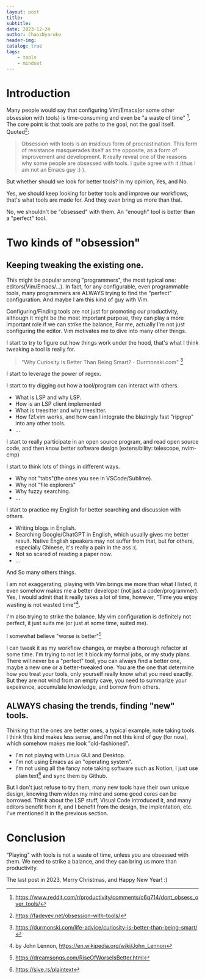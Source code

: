 ```yaml
---
layout: post
title: 
subtitle: 
date: 2023-12-24
author: ChaosNyaruko
header-img: 
catalog: true
tags:
    - tools
    - mindset
---
```

# Introduction
Many people would say that configuring Vim/Emacs(or some other obsession with tools) is time-consuming and even be "a waste of time" [^1]. The core point is that tools are paths to the goal, not the goal itself. Quoted[^2]:
> Obsession with tools is an insidious form of procrastination. This form of resistance masquerades itself as the opposite, as a form of improvement and development. 
It really reveal one of the reasons why some people are obsessed with tools. I quite agree with it (thus I am not an Emacs guy :) ). 

But whether should we look for better tools? In my opinion, Yes, and No.

Yes, we should keep looking for better tools and improve our workflows, that's what tools are made for. And they even bring us more than that.

No, we shouldn't be "obsessed" with them. An "enough" tool is better than a "perfect" tool. 

# Two kinds of "obsession"

## Keeping tweaking the existing one.
This might be popular among "programmers",  the most typical one: editors(Vim/Emacs/...). In fact, for any configurable, even programmable tools, many programmers are ALWAYS trying to find the "perfect" configuration. And maybe I am this kind of guy with Vim.

Configuring/Finding tools are not just for promoting our productivity,  although it might be the most important purpose, they can play a more important role if we can strike the balance,
For me, actually I'm not just configuring the editor. Vim motivates me to dive into many other things. 

I start to try to figure out how things work under the hood, that's what I think tweaking a tool is really for. 
> "Why Curiosity Is Better Than Being Smart? - Durmonski.com" [^3]

I start to leverage the power of regex.

I start to try digging out how a tool/program can interact with others.
- What is LSP and why LSP.
- How is an LSP client implemented
- What is treesitter and why treesitter.
- How fzf.vim works, and how can I  integrate the blazingly fast "ripgrep" into any other tools.
- ...

I start to really participate in an open source program, and read open source code, and then know better software design (extensibility: telescope, nvim-cmp)

I start to think lots of things in different ways.
- Why not "tabs"(the ones you see in VSCode/Sublime).
- Why not "file explorers"
- Why fuzzy searching.
- ...

I start to practice my English for better searching and discussion with others. 
- Writing blogs in English.
- Searching Google/ChatGPT in English, which usually gives me better result. Native English speakers may not suffer from that, but for others, especially Chinese, it's really a pain in the ass :(.
- Not so scared of reading a paper now.
- ...

And So many others things.

I am not exaggerating, playing with Vim brings me more than what I listed, it even somehow makes me a better developer (not just a coder/programmer). Yes, I would admit that it really takes a lot of time, however, "Time you enjoy wasting is not wasted time"[^4].

I'm also trying to strike the balance. My vim configuration is definitely not perfect, it just suits me (or just at some time, suited me).

I somewhat believe "worse is better"[^5]

I can tweak it as my workflow changes, or maybe a thorough refactor at some time. I'm trying to not let it block my formal jobs, or my study plans.
There will never be a "perfect" tool, you can always find a better one, maybe a new one or a better-tweaked one. You are the one that determine how you treat your tools, only yourself really know what you need exactly. But they are not wind from an empty cave, you need to summarize your expeirence, accumulate knowledge, and borrow from others.

## ALWAYS chasing the trends, finding "new" tools.
Thinking that the ones are better ones, a typical example, note taking tools.
I think this kind makes less sense, and I'm not this kind of guy (for now), which somehow makes me look "old-fashioned".
- I'm not playing with Linux GUI and Desktop.
- I'm not using Emacs as an "operating system".
- I'm not using all the fancy note taking software such as Notion, I just use plain text[^6] and sync them by Github.

But I don't just refuse to try them, many new tools have their own unique design, knowing them widen my mind and some good cores can be borrowed. 
Think about the LSP stuff, Visual Code introduced it, and many editors benefit from it, and I benefit from the design, the implentation, etc. I've mentioned it in the previous section.
# Conclusion
"Playing" with tools is not a waste of time, unless you are obsessed with them. We need to strike a balance, and they can bring us more than productivity.

The last post in 2023, Merry Christmas, and Happy New Year! :)

[^1]: https://www.reddit.com/r/productivity/comments/c6q714/dont_obsess_over_tools/
[^2]: https://fadeyev.net/obsession-with-tools/
[^3]: https://durmonski.com/life-advice/curiosity-is-better-than-being-smart/
[^4]: by John Lennon, https://en.wikipedia.org/wiki/John_Lennon
[^5]: https://dreamsongs.com/RiseOfWorseIsBetter.html
[^6]: https://sive.rs/plaintext
